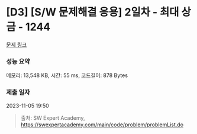# [D3] [S/W 문제해결 응용] 2일차 - 최대 상금 - 1244 

[문제 링크](https://swexpertacademy.com/main/code/problem/problemDetail.do?contestProbId=AV15Khn6AN0CFAYD) 

### 성능 요약

메모리: 13,548 KB, 시간: 55 ms, 코드길이: 878 Bytes

### 제출 일자

2023-11-05 19:50



> 출처: SW Expert Academy, https://swexpertacademy.com/main/code/problem/problemList.do
